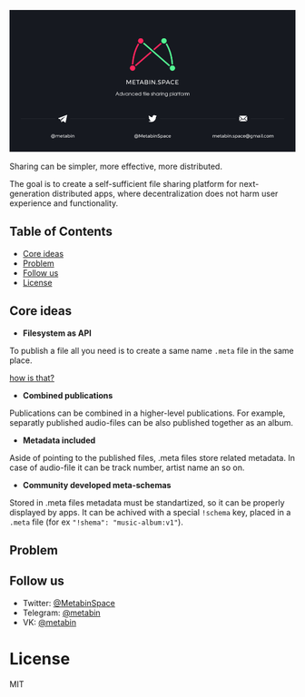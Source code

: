 ![](/_banner.png)

Sharing can be simpler, more effective, more distributed.

The goal is to create a self-sufficient file sharing platform for next-generation distributed apps, where decentralization does not harm user experience and functionality.


## Table of Contents

  - [Core ideas](#core-ideas)
  - [Problem](#problem)
  - [Follow us](#follow-us)
  - [License](#license)

## Core ideas

- **Filesystem as API**

To publish a file all you need is to create a same name `.meta` file in the same place.

[how is that?](/docs/test.md)

- **Combined publications**

Publications can be combined in a higher-level publications. For example, separatly published audio-files can be also published together as an album.

- **Metadata included**

Aside of pointing to the published files, .meta files store related metadata. In case of audio-file it can be track number, artist name an so on.

- **Community developed meta-schemas**

Stored in .meta files metadata must be standartized, so it can be properly displayed by apps. It can be achived with a special `!schema` key, placed in a `.meta` file (for ex `"!shema": "music-album:v1"`).

## Problem

## Follow us

- Twitter: [@MetabinSpace](http://twitter.com/MetabinSpace)
- Telegram: [@metabin](http://t.me/metabin)
- VK: [@metabin](http://vk.com/metabin)

# License
MIT
